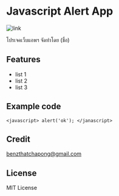 # Javascript Alert App
![link](https://www.4x-treme.com/wp-content/uploads/2020/10/java-icon-images-6.jpg)

โปรเจคเว็บแอพฯ จัดทำโดย (ชื่อ)
## Features
- list 1
- list 2
- list 3
## Example code
`<javascript>
alert('ok');
</janascript>`

## Credit
[benzthatchapong@gmail.com](benzthatchapong@gmail.com)
## License
MIT License
